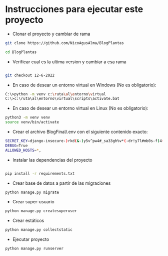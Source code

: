 # Instrucciones para ejecutar este proyecto

- Clonar el proyecto y cambiar de rama
```bash
git clone https://github.com/NicoAgusAlma/BlogPlantas

cd BlogPlantas

```
- Verificar cual es la ultima version y cambiar a esa rama
```bash

git checkout 12-6-2022

```

- En caso de desear un entorno virtual en Windows (No es obligatorio):
```bash
C:\>python -m venv c:\ruta\al\entorno\virtual
C:\>c:\ruta\al\entorno\virtual\scripts\activate.bat
```

- En caso de desear un entorno virtual en Linux (No es obligatorio):
```bash
python3 -m venv venv
source venv/bin/activate
```

- Crear el archivo BlogFinal/.env con el siguiente contenido exacto:
```bash
SECRET_KEY=django-insecure-)rkd(&-)y5v^pw4#_sa33gh%v*(-dr!y7l#mb0s-f)4(6$cee9
DEBUG=True
ALLOWED_HOSTS=*,
```

- Instalar las dependencias del proyecto
```bash

pip install -r requirements.txt
```

- Crear base de datos a partir de las migraciones
```bash
python manage.py migrate
```

- Crear super-usuario
```bash
python manage.py createsuperuser
```


- Crear estáticos
```bash
python manage.py collectstatic
```

- Ejecutar proyecto
```bash
python manage.py runserver
```